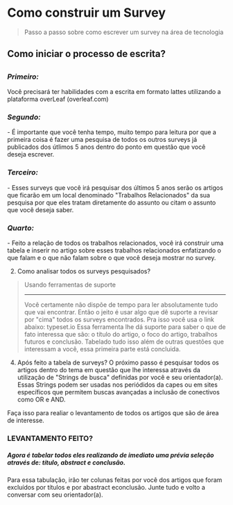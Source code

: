 # Como construir um Survey
>    Passo a passo sobre como escrever um survey na área de tecnologia

<h2>Como iniciar o processo de escrita?<h2>
<h3><em>Primeiro:</em></h3>
<p>Você precisará ter habilidades com a escrita em formato lattes utilizando a plataforma overLeaf (overleaf.com)</p>
<h3><em>Segundo:</em></h3>
- É importante que você tenha tempo, muito tempo para leitura por que a primeira coisa é fazer uma pesquisa de todos os outros surveys já publicados dos útlimos 5 anos dentro do ponto em questão que você deseja escrever.
<h3><em>Terceiro:</em></h3>
- Esses surveys que você irá pesquisar dos últimos 5 anos serão os artigos que ficarão em um local denominado "Trabalhos Relacionados" da sua pesquisa por que eles tratam diretamente do assunto ou citam o assunto que você deseja saber.
<h3><em>Quarto:</em></h3> 
- Feito a relação de todos os trabalhos relacionados, você irá construir uma tabela e inserir no artigo sobre esses trabalhos relacionados enfatizando o que falam e o que não falam sobre o que você deseja mostrar no survey.

2. Como analisar todos os surveys pesquisados?
>  Usando ferramentas de suporte <br /><hr>
>  Você certamente não dispõe de tempo para ler absolutamente tudo que vai encontrar. Então o jeito é usar algo que dê suporte a revisar por "cima" todos os surveys encontrados. Pra isso você usa o link abaixo:
   typeset.io
    Essa ferramenta lhe dá suporte para saber o que de fato interessa que são: o título do artigo, o foco do artigo, trabalhos futuros e conclusão.
    Tabelado tudo isso além de outras questões que interessam a você, essa primeira parte está concluida.
4. Após feito a tabela de surveys?
O próximo passo é pesquisar todos os artigos dentro do tema em questão que lhe interessa através da utilização de "Strings de busca" definidas por você e seu orientador(a). Essas Strings podem ser usadas nos periódidos da capes ou em sites específicos que permitem buscas avançadas a inclusão de conectivos como OR e AND.

Faça isso para realiar o levantamento de todos os artigos que são de área de interesse.
  ### LEVANTAMENTO FEITO?
  ##### Agora é tabelar todos eles realizando de imediato uma prévia seleção através de: título, abstract e conclusão. 
  Para essa tabulação, irão ter colunas feitas por você dos artigos que foram excluídos por títulos e por abastract econclusão.
  Junte tudo e volto a conversar com seu orientador(a).
    
    
